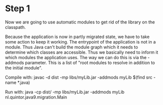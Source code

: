 # Step 1

Now we are going to use automatic modules to get rid of the library on the classpath. 

Because the application is now in partly migrated state, we have to take some action to keep it working. The entrypoint of the application is not in a module. Thus Java can't build the module graph which it needs to determine which classes are accessible. Thus we basically need to inform it which modules the application uses. The way we can do this is via the -addmods parameter. This is a list of "root modules to resolve in addition to the initial module".

Compile with: javac -d dist -mp libs/myLib.jar -addmods myLib $(find src -name *.java)

Run with: java -cp dist/ -mp libs/myLib.jar -addmods myLib nl.quintor.java9.migration.Main